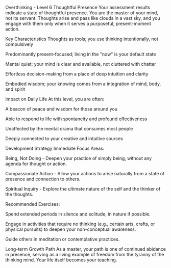 Overthinking - Level 6
Thoughtful Presence
Your assessment results indicate a state of thoughtful presence. You are the master of your mind, not its servant. Thoughts arise and pass like clouds in a vast sky, and you engage with them only when it serves a purposeful, present-moment action.

Key Characteristics
Thoughts as tools; you use thinking intentionally, not compulsively

Predominantly present-focused; living in the "now" is your default state

Mental quiet; your mind is clear and available, not cluttered with chatter

Effortless decision-making from a place of deep intuition and clarity

Embodied wisdom; your knowing comes from a integration of mind, body, and spirit

Impact on Daily Life
At this level, you are often:

A beacon of peace and wisdom for those around you

Able to respond to life with spontaneity and profound effectiveness

Unaffected by the mental drama that consumes most people

Deeply connected to your creative and intuitive sources

Development Strategy
Immediate Focus Areas:

Being, Not Doing - Deepen your practice of simply being, without any agenda for thought or action.

Compassionate Action - Allow your actions to arise naturally from a state of presence and connection to others.

Spiritual Inquiry - Explore the ultimate nature of the self and the thinker of the thoughts.

Recommended Exercises:

Spend extended periods in silence and solitude, in nature if possible.

Engage in activities that require no thinking (e.g., certain arts, crafts, or physical pursuits) to deepen your non-conceptual awareness.

Guide others in meditation or contemplative practices.

Long-term Growth Path
As a master, your path is one of continued abidance in presence, serving as a living example of freedom from the tyranny of the thinking mind. Your life itself becomes your teaching.